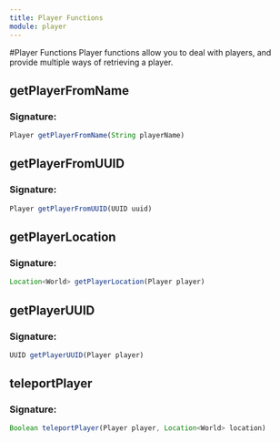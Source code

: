 ```yaml
---
title: Player Functions
module: player
---
```

#Player Functions
Player functions allow you to deal with players, and provide multiple ways of retrieving a player.

## getPlayerFromName

### Signature: 
```javascript
Player getPlayerFromName(String playerName)
```

## getPlayerFromUUID

### Signature: 
```javascript
Player getPlayerFromUUID(UUID uuid)
```

## getPlayerLocation

### Signature: 
```javascript
Location<World> getPlayerLocation(Player player)
```

## getPlayerUUID

### Signature: 
```javascript
UUID getPlayerUUID(Player player)
```

## teleportPlayer

### Signature: 
```javascript
Boolean teleportPlayer(Player player, Location<World> location)
```

